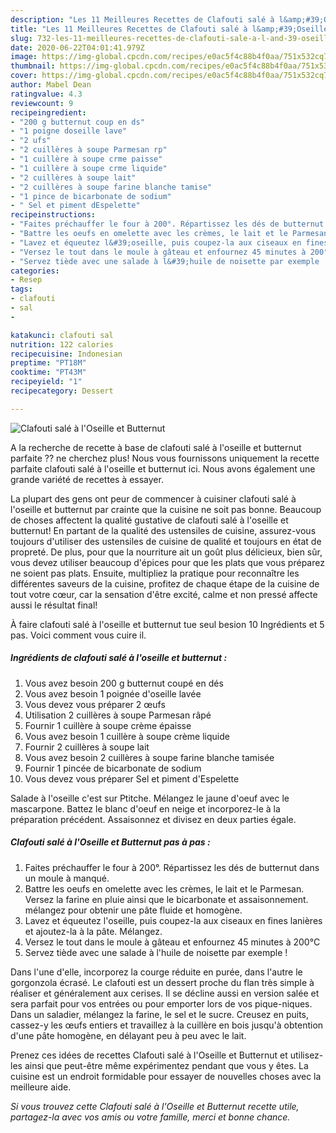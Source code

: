 ```yaml
---
description: "Les 11 Meilleures Recettes de Clafouti salé à l&amp;#39;Oseille et Butternut"
title: "Les 11 Meilleures Recettes de Clafouti salé à l&amp;#39;Oseille et Butternut"
slug: 732-les-11-meilleures-recettes-de-clafouti-sale-a-l-and-39-oseille-et-butternut
date: 2020-06-22T04:01:41.979Z
image: https://img-global.cpcdn.com/recipes/e0ac5f4c88b4f0aa/751x532cq70/clafouti-sale-a-loseille-et-butternut-photo-principale-de-la-recette.jpg
thumbnail: https://img-global.cpcdn.com/recipes/e0ac5f4c88b4f0aa/751x532cq70/clafouti-sale-a-loseille-et-butternut-photo-principale-de-la-recette.jpg
cover: https://img-global.cpcdn.com/recipes/e0ac5f4c88b4f0aa/751x532cq70/clafouti-sale-a-loseille-et-butternut-photo-principale-de-la-recette.jpg
author: Mabel Dean
ratingvalue: 4.3
reviewcount: 9
recipeingredient:
- "200 g butternut coup en ds"
- "1 poigne doseille lave"
- "2 ufs"
- "2 cuillères à soupe Parmesan rp"
- "1 cuillère à soupe crme paisse"
- "1 cuillère à soupe crme liquide"
- "2 cuillères à soupe lait"
- "2 cuillères à soupe farine blanche tamise"
- "1 pince de bicarbonate de sodium"
- " Sel et piment dEspelette"
recipeinstructions:
- "Faites préchauffer le four à 200°. Répartissez les dés de butternut dans un moule à manqué."
- "Battre les oeufs en omelette avec les crèmes, le lait et le Parmesan. Versez la farine en pluie ainsi que le bicarbonate et assaisonnement. mélangez pour obtenir une pâte fluide et homogène."
- "Lavez et équeutez l&#39;oseille, puis coupez-la aux ciseaux en fines lanières et ajoutez-la à la pâte. Mélangez."
- "Versez le tout dans le moule à gâteau et enfournez 45 minutes à 200°C"
- "Servez tiède avec une salade à l&#39;huile de noisette par exemple !"
categories:
- Resep
tags:
- clafouti
- sal
- 

katakunci: clafouti sal  
nutrition: 122 calories
recipecuisine: Indonesian
preptime: "PT18M"
cooktime: "PT43M"
recipeyield: "1"
recipecategory: Dessert

---
```



![Clafouti salé à l&#39;Oseille et Butternut](https://img-global.cpcdn.com/recipes/e0ac5f4c88b4f0aa/751x532cq70/clafouti-sale-a-loseille-et-butternut-photo-principale-de-la-recette.jpg)

A la recherche de recette à base de clafouti salé à l&#39;oseille et butternut parfaite ?? ne cherchez plus! Nous vous fournissons uniquement la recette parfaite clafouti salé à l&#39;oseille et butternut ici. Nous avons également une grande variété de recettes à essayer.

La plupart des gens ont peur de commencer à cuisiner clafouti salé à l&#39;oseille et butternut par crainte que la cuisine ne soit pas bonne. Beaucoup de choses affectent la qualité gustative de clafouti salé à l&#39;oseille et butternut! En partant de la qualité des ustensiles de cuisine, assurez-vous toujours d'utiliser des ustensiles de cuisine de qualité et toujours en état de propreté. De plus, pour que la nourriture ait un goût plus délicieux, bien sûr, vous devez utiliser beaucoup d'épices pour que les plats que vous préparez ne soient pas plats. Ensuite, multipliez la pratique pour reconnaître les différentes saveurs de la cuisine, profitez de chaque étape de la cuisine de tout votre cœur, car la sensation d'être excité, calme et non pressé affecte aussi le résultat final!

<!--inarticleads1-->

À faire clafouti salé à l&#39;oseille et butternut tue seul besion 10 Ingrédients et 5 pas. Voici comment vous cuire il.

##### Ingrédients de clafouti salé à l&#39;oseille et butternut :

1. Vous avez besoin 200 g butternut coupé en dés
1. Vous avez besoin 1 poignée d&#39;oseille lavée
1. Vous devez vous préparer 2 œufs
1. Utilisation 2 cuillères à soupe Parmesan râpé
1. Fournir 1 cuillère à soupe crème épaisse
1. Vous avez besoin 1 cuillère à soupe crème liquide
1. Fournir 2 cuillères à soupe lait
1. Vous avez besoin 2 cuillères à soupe farine blanche tamisée
1. Fournir 1 pincée de bicarbonate de sodium
1. Vous devez vous préparer  Sel et piment d&#39;Espelette


Salade à l&#39;oseille c&#39;est sur Ptitche. Mélangez le jaune d&#39;oeuf avec le mascarpone. Battez le blanc d&#39;oeuf en neige et incorporez-le à la préparation précédent. Assaisonnez et divisez en deux parties égale. 

<!--inarticleads2-->

##### Clafouti salé à l&#39;Oseille et Butternut pas à pas :

1. Faites préchauffer le four à 200°. Répartissez les dés de butternut dans un moule à manqué.
1. Battre les oeufs en omelette avec les crèmes, le lait et le Parmesan. Versez la farine en pluie ainsi que le bicarbonate et assaisonnement. mélangez pour obtenir une pâte fluide et homogène.
1. Lavez et équeutez l&#39;oseille, puis coupez-la aux ciseaux en fines lanières et ajoutez-la à la pâte. Mélangez.
1. Versez le tout dans le moule à gâteau et enfournez 45 minutes à 200°C
1. Servez tiède avec une salade à l&#39;huile de noisette par exemple !


Dans l&#39;une d&#39;elle, incorporez la courge réduite en purée, dans l&#39;autre le gorgonzola écrasé. Le clafouti est un dessert proche du flan très simple à réaliser et généralement aux cerises. Il se décline aussi en version salée et sera parfait pour vos entrées ou pour emporter lors de vos pique-niques. Dans un saladier, mélangez la farine, le sel et le sucre. Creusez en puits, cassez-y les œufs entiers et travaillez à la cuillère en bois jusqu&#39;à obtention d&#39;une pâte homogène, en délayant peu à peu avec le lait. 

<!--inarticleads1-->

<p>
Prenez ces idées de recettes Clafouti salé à l&#39;Oseille et Butternut et utilisez-les ainsi que peut-être même expérimentez pendant que vous y êtes. La cuisine est un endroit formidable pour essayer de nouvelles choses avec la meilleure aide.
</p>

<p>
<i>Si vous trouvez cette Clafouti salé à l&#39;Oseille et Butternut recette utile, partagez-la avec vos amis ou votre famille, merci et bonne chance.</i>
</p>
